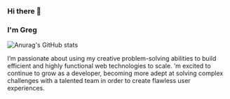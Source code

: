 ### Hi there 👋

### I'm Greg

![Anurag's GitHub stats](https://github-readme-stats.vercel.app/api?username=gisales92&show_icons=true&theme=radical)

I’m passionate about using my creative problem-solving abilities to build efficient and highly functional web technologies to scale. ’m excited to continue to grow as a developer, becoming more adept at solving complex challenges with a talented team in order to create flawless user experiences.


<!--
**gisales92/gisales92** is a ✨ _special_ ✨ repository because its `README.md` (this file) appears on your GitHub profile.

Here are some ideas to get you started:

- 🔭 I’m currently working on ...
- 🌱 I’m currently learning ...
- 👯 I’m looking to collaborate on ...
- 🤔 I’m looking for help with ...
- 💬 Ask me about ...
- 📫 How to reach me: ...
- 😄 Pronouns: ...
- ⚡ Fun fact: ...
-->
